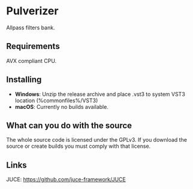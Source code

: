 # Pulverizer

Allpass filters bank.

## Requirements
AVX compliant CPU.

## Installing
- __Windows__: Unzip the release archive and place .vst3 to system VST3 location (%commonfiles%/VST3)
- __macOS__: Currently no builds available.

## What can you do with the source
The whole source code is licensed under the GPLv3. If you download the source or create builds you must comply with that license.

## Links
JUCE: https://github.com/juce-framework/JUCE
